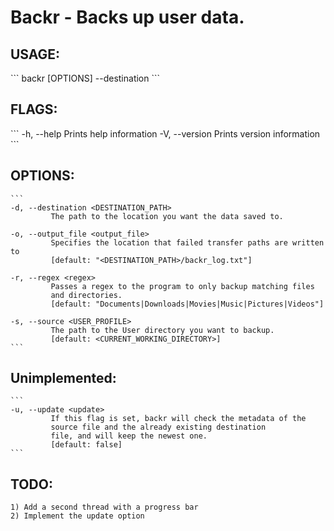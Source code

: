  <h1>Backr - Backs up user data.</h1>

 <h2>USAGE:</h2>
    ```
    backr [OPTIONS] --destination <DESTINATION_PATH>
    ```

<h2>FLAGS:</h2>
    ```
       -h, --help 
             Prints help information
       -V, --version 
             Prints version information
    ```


 <h2>OPTIONS:</h2>

    ```
    -d, --destination <DESTINATION_PATH>
             The path to the location you want the data saved to.

    -o, --output_file <output_file>
             Specifies the location that failed transfer paths are written to
             [default: "<DESTINATION_PATH>/backr_log.txt"]

    -r, --regex <regex>
             Passes a regex to the program to only backup matching files
             and directories.
             [default: "Documents|Downloads|Movies|Music|Pictures|Videos"]

    -s, --source <USER_PROFILE>
             The path to the User directory you want to backup.
             [default: <CURRENT_WORKING_DIRECTORY>]
    ```

 <h2>Unimplemented:</h2>

    ```
    -u, --update <update>
             If this flag is set, backr will check the metadata of the
             source file and the already existing destination
             file, and will keep the newest one.
             [default: false]
    ```

 <h2>TODO:</h2>

 ```
 1) Add a second thread with a progress bar
 2) Implement the update option
 ```
